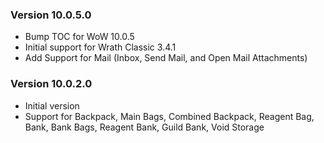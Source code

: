 ### Version 10.0.5.0

* Bump TOC for WoW 10.0.5
* Initial support for Wrath Classic 3.4.1
* Add Support for Mail (Inbox, Send Mail, and Open Mail Attachments)

### Version 10.0.2.0

* Initial version
* Support for Backpack, Main Bags, Combined Backpack, Reagent Bag, Bank, Bank Bags, Reagent Bank, Guild Bank, Void Storage
